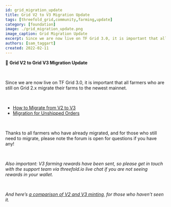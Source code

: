 ```yaml
---
id: grid_migration_update
title: Grid V2 to V3 Migration Update
tags: [threefold_grid,community,farming,update]
category: [foundation]
image: ./grid_migration_update.png
image_caption: Grid Migration Update
excerpt: Since we are now live on TF Grid 3.0, it is important that all farmers who are still on Grid 2.x migrate their farms to the newest mainnet.
authors: [sam_taggart]
created: 2022-02-11
---
```


🧳 **Grid V2 to Grid V3 Migration Update**

<br/>

Since we are now live on TF Grid 3.0, it is important that all farmers who are still on Grid 2.x migrate their farms to the newest mainnet.

<br/>

- [How to Migrate from V2 to V3](https://forum.threefold.io/t/farming-migration-grid-v2-v3/2143)
- [Migration for Unshipped Orders](https://forum.threefold.io/t/farming-migration-grid-v2-v3-open-unshipped-orders/2144)

<br/>

Thanks to all farmers who have already migrated, and for those who still need to migrate, please note the forum is open for questions if you have any!

<br/>

*Also important: V3 farming rewards have been sent, so please get in touch with the support team via threefold.io live chat if you are not seeing rewards in your wallet.*

<br/>

*And here’s [a comparison of V2 and V3 minting](https://forum.threefold.io/t/comparison-v2-vs-v3-minting/2122), for those who haven’t seen it.*